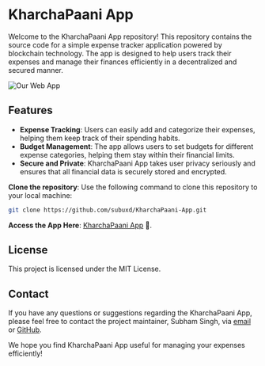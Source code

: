 # KharchaPaani App

Welcome to the KharchaPaani App repository! This repository contains the source code for a simple expense tracker application powered by blockchain technology. The app is designed to help users track their expenses and manage their finances efficiently in a decentralized and secured manner.


![Our Web App](https://i.imgur.com/KiixJte.jpeg)


## Features

- **Expense Tracking**: Users can easily add and categorize their expenses, helping them keep track of their spending habits.
- **Budget Management**: The app allows users to set budgets for different expense categories, helping them stay within their financial limits.
- **Secure and Private**: KharchaPaani App takes user privacy seriously and ensures that all financial data is securely stored and encrypted.






**Clone the repository**: Use the following command to clone this repository to your local machine: 
   ```bash
   git clone https://github.com/subuxd/KharchaPaani-App.git
   ```

**Access the App Here**:   [KharchaPaani App](https://mykharchapaani.netlify.app/) 🚀. 

## License

This project is licensed under the MIT License.

## Contact

If you have any questions or suggestions regarding the KharchaPaani App, please feel free to contact the project maintainer, Subham Singh, via [email](mailto:subhamksingh01@gmail.com) or [GitHub](https://github.com/subuxd).

We hope you find KharchaPaani App useful for managing your expenses efficiently!


